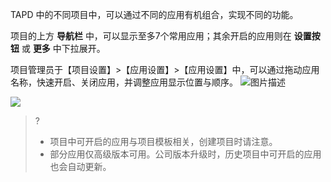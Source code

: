 TAPD 中的不同项目中，可以通过不同的应用有机组合，实现不同的功能。

项目的上方 **导航栏** 中，可以显示至多7个常用应用；其余开启的应用则在 **设置按钮** 或 **更多** 中下拉展开。

项目管理员于【项目设置】>【应用设置】>【应用设置】中，可以通过拖动应用名称，快速开启、关闭应用，并调整应用显示位置与顺序。
![图片描述](https://main.qcloudimg.com/raw/ef30218ad42141abc8e3d9b66872236d.gif)

![](https://main.qcloudimg.com/raw/f5dfed1f76161eceb74f78b45c3bd3ac.png)

>?
> - 项目中可开启的应用与项目模板相关，创建项目时请注意。
> - 部分应用仅高级版本可用。公司版本升级时，历史项目中可开启的应用也会自动更新。
